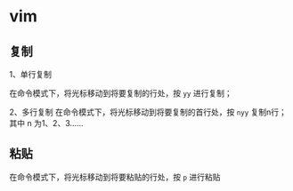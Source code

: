 # vim

## 复制

1、单行复制

在命令模式下，将光标移动到将要复制的行处，按 `yy` 进行复制；

2、多行复制 在命令模式下，将光标移动到将要复制的首行处，按 `nyy` 复制n行；其中 n 为1、2、3……

## 粘贴

在命令模式下，将光标移动到将要粘贴的行处，按 `p` 进行粘贴
